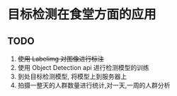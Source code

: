 # 目标检测在食堂方面的应用

## TODO

1. ~~使用 Labelimg 对图像进行标注~~
2. 使用 Object Detection api 进行检测模型的训练
3. 到处目标检测模型, 将模型上到服务器上
4. 拍摄一整天的人群数量进行统计,对一天,一周的人群分析